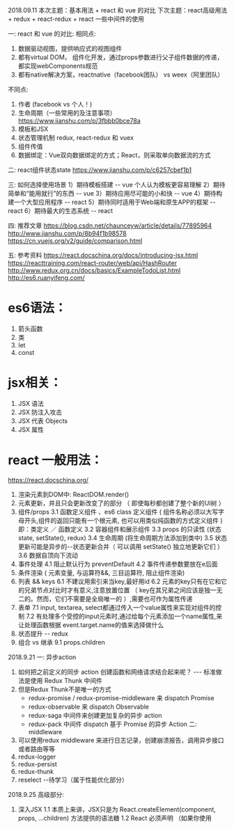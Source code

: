 2018.09.11
本次主题：基本用法 + react 和 vue 的对比
下次主题：react高级用法 + redux + react-redux + react 一些中间件的使用

一: react 和 vue 的对比:
相同点:
1. 数据驱动视图，提供响应式的视图组件
2. 都有virtual DOM， 组件化开发，通过props参数进行父子组件数据的传递，都实现webComponents规范
3. 都有native解决方案，reactnative（facebook团队） vs weex（阿里团队）

不同点:
1. 作者 (facebook vs 个人！)
2. 生命周期（一些常用的及注意事项）
   https://www.jianshu.com/p/3fbbb0bce78a
3. 模板和JSX
4. 状态管理机制
   redux, react-redux 和 vuex
5. 组件传值
6. 数据绑定：Vue双向数据绑定的方式；React，则采取单向数据流的方式

二: react组件状态state
    https://www.jianshu.com/p/c6257cbef1b1

三: 如何选择使用场景
    1）期待模板搭建 -- vue  个人认为模板更容易理解
    2）期待简单和“能用就行”的东西 -- vue
    3）期待应用尽可能的小和快 -- vue
    4）期待构建一个大型应用程序 -- react
    5）期待同时适用于Web端和原生APP的框架 -- react
    6）期待最大的生态系统 -- react

四: 推荐文章
    https://blog.csdn.net/chaunceyw/article/details/77895964
    http://www.jianshu.com/p/8b94f1b98578
    https://cn.vuejs.org/v2/guide/comparison.html

五: 参考资料
    https://react.docschina.org/docs/introducing-jsx.html
    https://reacttraining.com/react-router/web/api/HashRouter
    http://www.redux.org.cn/docs/basics/ExampleTodoList.html
    http://es6.ruanyifeng.com/


<!-- 相同点:
1. 虚拟DOM
2. 父子组件传值，数据流

不同点：
1. 函数
2. 状态提升 -> redux -->

<!-- 下次主题：react高级用法 + redux + react-redux
下次主题：react 一些中间件的使用 -->
# es6语法：
  1. 箭头函数
  2. 类
  3. let
  4. const

# jsx相关：
  1. JSX 语法
  2. JSX 防注入攻击
  3. JSX 代表 Objects
  4. JSX 属性

<!--
  为什么要使用 JSX ? 优点： ---------------
  1. JSX 执行更快，因为它在编译为 JavaScript 代码后进行了优化
  2. 它是类型安全的，在编译过程中就能发现错误
  3. 使用 JSX 编写模板更加简单快速
  -->

# react 一般用法：
  https://react.docschina.org/
  1. 渲染元素到DOM中: ReactDOM.render()
  2. 元素更新，并且只会更新改变了的部分 （ 即使每秒都创建了整个新的UI树 ）
  3. 组件/props
     3.1 函数定义组件 、es6 class 定义组件 ( 组件名称必须以大写字母开头,组件的返回只能有一个根元素, 也可以用类似纯函数的方式定义组件 )
         即：类定义 ／ 函数定义
     3.2 容器组件和展示组件
     3.3 props 的只读性 (状态state, setState(), redux)
     3.4 生命周期 (将生命周期方法添加到类中)
     3.5 状态更新可能是异步的--状态更新合并（ 可以调用 setState() 独立地更新它们 ）
     3.6 数据自顶向下流动
  4. 事件处理
     4.1 阻止默认行为 preventDefault
     4.2 事件传递参数要放在e后面
  5. 条件渲染 ( 元素变量, 与运算符&&, 三目运算符, 阻止组件渲染)
  6. 列表 && keys
     6.1 不建议用索引来当key,最好用id
     6.2 元素的key只有在它和它的兄弟节点对比时才有意义,注意放置位置 （ key在其兄弟之间应该是独一无二的。然而，它们不需要是全局唯一的 ）,需要也可作为属性传递
  7. 表单
     7.1 input, textarea, select都通过传入一个value属性来实现对组件的控制
     7.2 有处理多个受控的input元素时,通过给每个元素添加一个name属性,来让处理函数根据 event.target.name的值来选择做什么
  8. 状态提升 -- redux
  9. 组合 vs 继承
     9.1 props.children


2018.9.21
一: 异步action
  1. 如何把之前定义的同步 action 创建函数和网络请求结合起来呢？ --- 标准做法是使用 Redux Thunk 中间件
  2. 但是Redux Thunk不是唯一的方式
     * redux-promise / redux-promise-middleware 来 dispatch Promise
     * redux-observable 来 dispatch Observable
     * redux-saga 中间件来创建更加复杂的异步 action
     * redux-pack 中间件 dispatch 基于 Promise 的异步 Action
二: middleware
  1. 可以使用redux middleware 来进行日志记录，创建崩溃报告，调用异步接口或者路由等等
  2. redux-logger
  3. redux-persist
  4. redux-thunk
  5. reselect --待学习（属于性能优化部分）

2018.9.25
高级部分:
 1. 深入JSX
    1.1 本质上来讲，JSX只是为 React.createElement(component, props, ...children) 方法提供的语法糖
    1.2 React 必须声明 （如果你使用 <script> 加载 React，它将作用于全局）
    1.3 点表示法来引用组件
    1.4 首字母大写
    1.5 在运行时选择类型
    1.6 属性
        1. 使用 JavaScript 表达式
        2. 字符串常量
        3. 默认为 true （不建议这样做）
        4. 扩展属性  (传递到不需要它们的组件中使代码变得混乱。我们建议你谨慎使用此语法)
    1.7 子代
        作为特殊的参数传递 props.children
        传递子代的方法有以下几种
        1. JSX, 注意：react组件可以通过数组的形式返回多个元素
        2. JavaScript 表达式
        3. 函数
        4. 布尔值、Null 和 Undefined 被忽略
           这在根据条件来确定是否渲染React元素时非常有用, 但是要确保 && 前面的表达式始终为布尔值，因为0会被打印出来
           如果你想让类似 false、true、null 或 undefined 出现在输出中，你必须先把它转换成字符串
            <div>
              My JavaScript variable is {String(myVariable)}.
            </div>
 2. 使用propTypes检查类型(使用prop-types库)
    * 出于性能原因，propTypes 只在开发模式下进行检查
      和在组件里面定义有什么区别 ？？？
    2.1 propTypes
        1. 不仅仅是类型，也可以是某个特定值之一 eg: PropTypes.oneOf(['News', 'Photos'])
        2. 也可以是对象之一，数组之一等等
    2.2 限制单个子代
        1. 使用 PropTypes.element 你可以指定只传递一个子代
    2.3 属性默认值
        1. 通过配置 defaultProps 为 props定义默认值
 3. 静态类型检查
    * flow && typescript
    从编译过的代码中剥离 Flow 语法 ？？？
    不是很能理解这一部分  --- **** ???

2018.9.26
 4. Refs & DOM
    4.1 何时使用 （不要过度使用，并且建议使用回调）:
        * 处理焦点、文本选择或媒体控制
        * 触发强制动画
        * 集成第三方 DOM 库
    4.2 通过 current 属性对节点进行访问
        注意在什么时候传入current属性,什么时候改回null: 组件加载时就会传入
    4.3 注意不能在函数式组件上使用refs,因为它们没有实例 (但是在内部可以使用)
    4.4 可以为DOM元素和类组件添加 Ref
    4.5 对父组件暴露DOM节点
    4.6 另外一种设置ref的方式：回调ref,更加细致的控制何时ref被设置和解除
 5. 非受控组件
    5.1 通过 defaultValue, defaultChecked 设置初始值, 而不是value
    5.2 文件输入标签, 通过 file API 进行操作
 6. 性能优化
   （可以多看几遍，做到灵活使用）
    6.1 使用生产版本 ？？？
    6.2 使用 Chrome Performance 归档组件
    6.3 避免重复渲染
    6.4 shouldComponentUpdate应用, 可以单独设置是返回 true 还是 false
    6.5 不会突变的数据的力量
    6.6 使用不可突变的数据结构
        * immutable.js
        * seamless-immutable
        * immutability-helper

2018.9.27
 7. 协调 Reconciliation
    （react diff算法的选择让组件更新可预测，并使得高性能应用足够快）
    7.1 目的
      1. React需要算出如何高效更新UI以匹配最新的树
    7.2 diff算法
      1. 不同类型的元素
      2. 相同类型的DOM元素
      3. 相同类型的组件元素
      4. 递归子节点 （解决方法key）
      5. 权衡
 8. context
    为了避免通过中间元素传递 props
    8.1 何时使用context
    8.2 render props
 9. Fragments
    9.1 看起来像空的 JSX 标签
    9.2 可以像使用其它元素那样使用 <></>， 注意：<></> 是 <React.Fragment/> 的语法糖
    9.3 另外一种使用片段的方式是使用 React.Fragment 组件
    9.4 key 是唯一可以传递给 Fragment 的属性
 10. Portals
    ReactDOM.createPortal(child, container)
 11. render props
    render prop 是一个组件用来了解要渲染什么内容的函数 prop
    11.1 在交叉关注点使用 render props （可借鉴）
    11.2 使用props而非render
    11.3 并不是真正的添加到JSX元素的attributes列表中，相反，可以直接放置到元素的内部
    11.4 注意：要直接申明类型 propTpyes
    11.5 在 React.PureComponent 中使用 render props 要注意
 12. Error Boundaries 错误边界
    12.1 错误边界无法捕获的一些错误
 13. Web Components


2018.9.28
 14. 高阶组件 higher-order-components
    14.1 高阶组件是一种模式，本身并不是React API
    14.2 具体而言，高阶组件就是一个函数，且该函数接受一个组件作为参数，并返回一个新的组件
    14.3 为什么高阶组件很有作用
    14.4 如何实现一个高阶组件
 15. 传递Refs(Forwarding Refs)
 16. 可访问性 ------ 了解一下就可以了
    16.1 为何需要可访问性
    16.2 一些标准和指导
    16.3 可访问表单
        1. 标签
           * 注意在JSX中，for特性被写作htmlFor
        2. 告知用户异常
    16.4 焦点控件
        1. 键盘焦点和焦点边框
        2. 定位到期望内容的机制
        3. 编程式的管理焦点
 17. Code-Splitting
    17.1 和webpack相关
    17.2 import进来直接使用
    17.3 React Loadable 库 在特定组件下引入代码分割的功能
    17.4 React Loadable 帮助你创建加载状态、错误状态、超时、预加载等等。它甚至能通过大量的代码分割帮助进行服务端渲染
    17.5 基于路由的代码分割
 18. 严格模式
    18.1 可以在应用的任何地方启用严格模式StrictMode： <React.StrictMode></React.StrictMode>
    18.2 不会渲染任何真实的UI (和Fragment一样)
    18.3 它为其后代元素触发额外的检查和警告
    18.4 注意: 严格模式检查只在开发模式下运行，不会与生产模式冲突
    18.5 严格模式有助于：
         * 识别具有不安全生命周期的组件
         * 有关旧式字符串ref用法的警告 （建议改用回调）
         * 检测意外的副作用
 19. 与第三方库协同 ------了解一下就可以了












